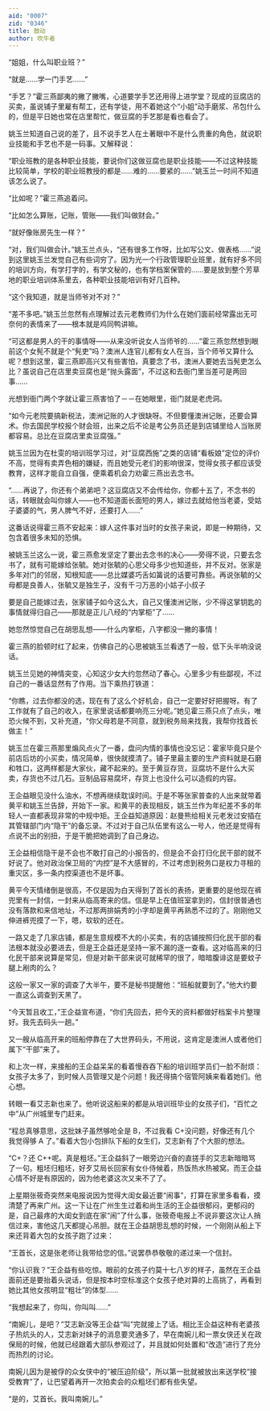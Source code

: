 ```yaml
---
aid: "0007"
zid: "0346"
title: 鼓动
author: 吹牛者
---
```


“姐姐，什么叫职业班？”

“就是……学一门手艺……”

“手艺？”霍三燕鄙夷的撇了撇嘴，心道要学手艺还用得上进学堂？现成的豆腐店的买卖，虽说铺子里雇有帮工，还有学徒，用不着她这个“小姐”动手磨浆、吊包什么的，但是平日她也常在店里帮忙，做豆腐的手艺那是看也看会了。

姚玉兰知道自己说的差了，且不说手艺人在土著眼中不是什么贵重的角色，就说职业技能和手艺也不是一码事。又解释说：

“职业班教的是各种职业技能，要说你们这做豆腐也是职业技能――不过这种技能比较简单，学校的职业班教授的都是……难的……要紧的……”姚玉兰一时间不知道该怎么说了。

“比如呢？”霍三燕追着问。

“比如怎么算账，记账，管账――我们叫做财会。”

“就好像账房先生一样？”

“对，我们叫做会计。”姚玉兰点头，“还有很多工作呀，比如写公文、做表格……”说到这里姚玉兰发觉自己有些词穷了。因为光一个行政管理职业班里，就有好多不同的培训方向，有学打字的，有学文秘的，也有学档案保管的……要是放到整个芳草地的职业培训体系里去，各种职业技能培训有好几百种。

“这个我知道，就是当师爷对不对？”

“差不多吧。”姚玉兰忽然有点理解过去元老教师们为什么在她们面前经常露出无可奈何的表情来了――根本就是鸡同鸭讲嘛。

“可这都是男人的干的事情呀――从来没听说女人当师爷的……”霍三燕忽然想到眼前这个女髡不就是个“髡吏”吗？澳洲人连官儿都有女人在当，当个师爷又算什么呢？想到这里，霍三燕即高兴又有些害怕，真要念了书，澳洲人要她去当髡吏怎么比？虽说自己在店里卖豆腐也是“抛头露面”，不过这和去衙门里当差可是两回事……

光想到衙门两个字就让霍三燕害怕了－－在她眼里，衙门就是老虎洞。

“如今元老院要搞新税法，澳洲记账的人才很缺呀。不但要懂澳洲记账，还要会算术。你去国民学校报个财会班，出来之后不论是考公务员还是到店铺里给人当账房都容易。总比在豆腐店里卖豆腐强。”

姚玉兰因为在杜雯的培训班学习过，对“豆腐西施”之类的店铺“看板娘”定位的评价不高，觉得有卖弄色相的嫌疑，而且她受元老们的影响很深，觉得女孩子都应该受教育，这样才能自立自强，便乘着机会力劝霍三燕出去念书。

“……再说了，你还有个弟弟吧？这豆腐店又不会传给你，你都十五了，不念书的话，转眼就会叫你嫁人――也不知道面长面短的男人，嫁过去就给他当老婆，受姑子婆婆的气，男人脾气不好，还要打人……”

这番话说得霍三燕不安起来：嫁人这件事对当时的女孩子来说，即是一种期待，又包含着很多未知的恐惧。

被姚玉兰这么一说，霍三燕愈发坚定了要出去念书的决心――旁得不说，只要去念书了，就有可能嫁给张毓。她对张毓的心思父母多少也知道些，并不反对。张家是多年对门的邻居，知根知底――总比媒婆巧舌如簧说的话要可靠些。再说张毓的父母都是良善人，张毓又是独生子，没有千刁万恶的小姑子小叔子

要是自己能嫁过去，张家铺子如今这么大，自己又懂澳洲记账，少不得这掌钥匙的事情就得归自己――那就是正儿八经的“内掌柜”了……

她忽然惊觉自己在胡思乱想――什么内掌柜，八字都没一撇的事情！

霍三燕的脸顿时红了起来，仿佛自己的心思被姚玉兰看透了一般，低下头半响没说话。

姚玉兰见她的神情突变，心知这少女大约忽然动了春心。心里多少有些鄙视，不过自己的一番话显然有了作用。当下乘热打铁道：

“你瞧，过去你都没的选，现在有了这么个好机会，自己一定要好好把握呀。有了工作就有了自己的收入，在家里说话都要响亮三分呢。”她见霍三燕只点了点头，唯恐火候不到，又补充道，“你父母若是不同意，就到税务局来找我，我帮你找首长做主！”

姚玉兰在霍三燕那里煽风点火了一番，盘问内情的事情也没忘记：霍家毕竟只是个前店后坊的小买卖，情况简单，很快就摸清了。铺子里最主要的生产资料就是石磨和牲口，这两样都是大家伙，藏不起来的。至于黄豆存货，豆腐坊不是什么大买卖，存货也不过几石。豆制品容易腐坏，存货上也没什么可以造假的内容。

王企益眼见没什么油水，不想再继续耽误时间。于是不等张家普查的人出来就带着黄平和姚玉兰告辞，开始下一家。和黄平的表现相反，姚玉兰作为年纪差不多的年轻人一直都表现非常的中规中矩。王企益知道原因：赵曼熊给相关元老发过安插在其管辖部门内“隐干”的备忘录。不过对于自己队伍里有这么一号人，他还是觉得有点说不出的别扭，于是干脆把她调到了自己身边。

王企益相信隐干是不会也不敢打自己的小报告的，但是会不会打归化民干部的就不好说了。他对政治保卫局的“内控”是不大感冒的，不过考虑到税务口是权力寻租的重灾区，多一条内控渠道也不是坏事。

黄平今天情绪倒是很高，不仅是因为白天得到了首长的表扬，更重要的是他现在裤兜里有一封信，一封来从临高寄来的信。信是早上在值班室拿到的，信封很普通也没有落款和来信地址，不过那两排娟秀的小字却是黄平再熟悉不过的了。刚刚他又伸进裤兜摸了一下，嗯，软软的还在。

一路又走了几家店铺，都是生意规模不大的小买卖，有的店铺按照归化民干部的看法根本就没必要进去，但是王企益还是坚持一家不漏的逐一查看。这对临高来的归化民干部来说算是常见，但是对新干部来说可就稀罕的很了，暗暗腹诽这是要蚊子腿上剐肉的么？

这般一家又一家的调查了大半午，要不是秘书提醒他：“班船就要到了。”他大约要一直这么调查到天黑了。

“今天暂且收工，”王企益宣布道，“你们先回去，把今天的资料都做好档案卡片整理好。我先去码头一趟。”

又一艘从临高开来的班船停靠在了大世界码头，不用说，这肯定是澳洲人或者他们属下“干部”来了。

和上次一样，来接船的王企益呆呆的看着慢吞吞下船的培训班学员们一脸不耐烦：女孩子太多了，到时候人员管理又是个问题！我还得搞个宿管阿姨来看着她们。他心想。

转眼一看艾志新也来了。他听说这船来的都是从培训班毕业的女孩子们，“百忙之中”从广州城里专门赶来。

“程总真够意思，这批妹子虽然够呛全是 B，不过我看 C+没问题，好像还有几个我觉得够 A 了。”看着大包小包排队下船的女生们，艾志新有了个大胆的想法。

“C+？还 C++呢。真是粗坯。”王企益斜了一眼旁边兴奋的直搓手的艾志新暗暗骂了一句。粗坯归粗坯，好歹艾局长回家有女仆侍候着，热饭热水热被窝。而王企益心情不好是有原因的，因为他老婆这次又来不了了。

上星期张筱奇突然来电报说因为觉得大闺女最近要“闹事”，打算在家里多看看，摸清楚了再来广州。这一下让在广州生生过着和尚生活的王企益很郁闷，更郁闷的是，自己最疼的大闺女到底在家“闹”了什么事，张筱奇电报上不说非要这次让人捎信过来，害他这几天都提心吊胆。就在王企益胡思乱想的时候，一个刚刚从船上下来还背着大包的女孩子跑了过来：

“王首长，这是张老师让我带给您的信。”说罢恭恭敬敬的递过来一个信封。

“你认识我？”王企益有些吃惊。眼前的女孩子约莫十七八岁的样子，虽然在王企益面前还是要抬着头说话，但是按本时空标准这个女孩子绝对算的上高挑了，再看到她比其他女孩明显“粗壮”的体型……

“我想起来了，你叫，你叫叫……”

“南婉儿，是吧？”艾志新没等王企益“叫”完就接上了话。相比王企益这种有老婆孩子热炕头的人，艾志新对妹子的消息要灵通多了，早在南婉儿和一票女侠还关在政保局的时候，他就已经跟着大部队参观过了，并且就如何处置和“改造”进行了充分而热烈的讨论。

南婉儿因为是被俘的众女侠中的“被压迫阶级”，所以第一批就被放出来送学校“接受教育”了，让巴望着再开一次拍卖会的众粗坯们都有些失望。

“是的，艾首长。我叫南婉儿。”
